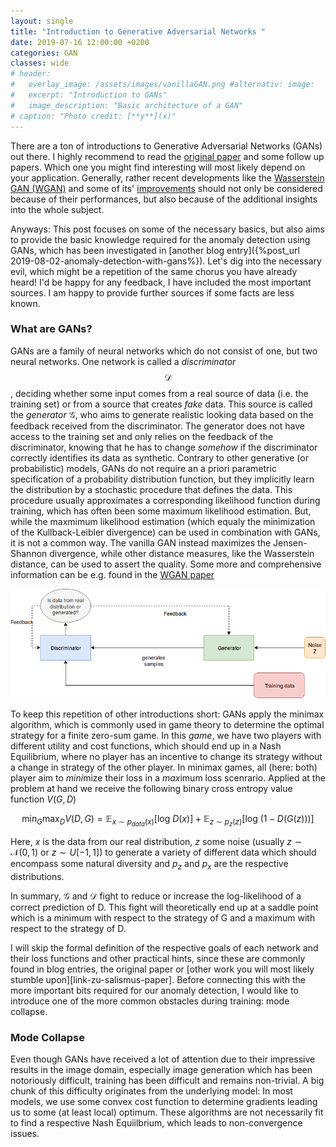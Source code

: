 ```yaml
---
layout: single
title: "Introduction to Generative Adversarial Networks "
date: 2019-07-16 12:00:00 +0200
categories: GAN
classes: wide
# header:
#   overlay_image: /assets/images/vanillaGAN.png #alternativ: image:
#   excerpt: "Introduction to GANs"
#   image_description: "Basic architecture of a GAN"
# caption: "Photo credit: [**y**](x)"
---
```


There are a ton of introductions to Generative Adversarial Networks (GANs) out there. I highly recommend to read the [original paper][gan-paper] and some follow up papers. Which one you might find interesting will most likely depend on your application. Generally, rather recent developments like the [Wasserstein GAN (WGAN)][wgan-paper] and some of its' [improvements][improved-wgan] should not only be considered because of their performances, but also because of the additional insights into the whole subject.

Anyways: This post focuses on some of the necessary basics, but also aims to provide the basic knowledge required for the anomaly detection using GANs, which has been investigated in [another blog entry]({%post_url 2019-08-02-anomaly-detection-with-gans%}).
Let's dig into the necessary evil, which might be a repetition of the same chorus you have already heard! I'd be happy for any feedback, I have included the most important sources. I am happy to provide further sources if some facts are less known.

### What are GANs?

GANs are a family of neural networks which do not consist of one, but two neural networks.
One network is called a _discriminator_ $$\mathcal{D}$$ , deciding whether some input comes from a real source of data (i.e. the training set) or from a source that creates _fake_ data.
This source is called the _generator_ $\mathcal{G}$, who aims to generate realistic looking data based on the feedback received from the discriminator. The generator does not have access to the training set and only relies on the feedback of the discriminator, knowing that he has to change _somehow_ if the discriminator correctly identifies its data as synthetic. Contrary to other generative (or probabilistic) models, GANs do not require an a priori parametric specification of a probability distribution function, but they implicitly learn the distribution by a stochastic procedure that defines the data. This procedure usually approximates a corresponding likelihood function during training, which has often been some maximum likelihood estimation. But, while the maxmimum likelihood estimation (which equaly the minimization of the Kullback-Leibler divergence) can be used in combination with GANs, it is not a common way.
The vanilla GAN instead maximizes the Jensen-Shannon divergence, while other distance measures, like the Wasserstein distance, can be used to assert the quality. Some more and comprehensive information can be e.g. found in the [WGAN paper][wgan-paper]

![image](/assets/images/vanillaGAN.png)

To keep this repetition of other introductions short:
GANs apply the minimax algorithm, which is commonly used in game theory to determine the optimal strategy for a finite zero-sum game. In this _game_, we have two players with different utility and cost functions, which should end up in a Nash Equilibrium, where no player has an incentive to change its strategy without a change in strategy of the other player.
In minimax games, all (here: both) player aim to *mini*mize their loss in a *max*imum loss scenrario.
Applied at the problem at hand we receive the following binary cross entropy value function $V(G,D)$

$$
\min_{G} \max_{D}V(D,G)=\mathbb{E}_{x\sim p_{data}(x)}[\text{log } D(\textit{x})]+\mathbb{E}_{z\sim p_{z}(z)}[\text{log }(1-D(G(\textit{z})))]
$$

Here, _x_ is the data from our real distribution, _z_ some noise (usually $z\sim \mathcal{N}(0,1)$ or $z\sim U[-1,1]$) to generate a variety of different data which should encompass some natural diversity and $p_z$ and $p_x$ are the respective distributions.

In summary, $\mathcal{G}$ and $\mathcal{D}$ fight to reduce or increase the log-likelihood of a correct prediction of D. This fight will theoretically end up at a saddle point which is a minimum with respect to the strategy of G and a maximum with respect to the strategy of D.

I will skip the formal definition of the respective goals of each network and their loss functions and other practical hints, since these are commonly found in blog entries, the original paper or [other work you will most likely stumble upon][link-zu-salismus-paper]. Before connecting this with the more important bits required for our anomaly detection, I would like to introduce one of the more common obstacles during training: mode collapse.

### Mode Collapse

Even though GANs have received a lot of attention due to their impressive results in the image domain, especially image generation which has been notoriously difficult, training has been difficult and remains non-trivial.
A big chunk of this difficulty originates from the underlying model: In most models, we use some convex cost function to determine gradients leading us to some (at least local) optimum. These algorithms are not necessarily fit to find a respective Nash Equiilbrium, which leads to non-convergence issues.


[vincent-wgan]: https://vincentherrmann.github.io/blog/wasserstein/
[lilian-wgan]: https://lilianweng.github.io/lil-log/2017/08/20/from-GAN-to-WGAN.html
[gan-paper]: https://papers.nips.cc/paper/5423-generative-adversarial-nets.pdf
[wgan-paper]: https://arxiv.org/abs/1701.07875
[improved-wgan]: https://arxiv.org/abs/1704.00028
